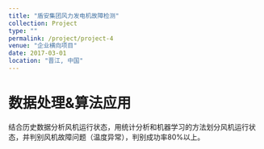 ```yaml
---
title: "盾安集团风力发电机故障检测"
collection: Project
type: ""
permalink: /project/project-4
venue: "企业横向项目"
date: 2017-03-01
location: "晋江, 中国"
---
```


数据处理&算法应用
======

结合历史数据分析风机运行状态，用统计分析和机器学习的方法划分风机运行状态，并判别风机故障问题（温度异常），判别成功率80%以上。
